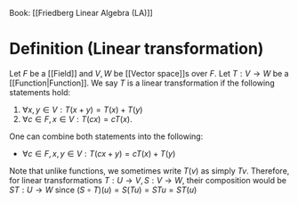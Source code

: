 Book: [[Friedberg Linear Algebra (LA)]]
# Definition (Linear transformation)
Let $F$ be a [[Field]] and $V,W$ be [[Vector space]]s over $F$.
Let $T:V\to W$ be a [[Function|Function]].
We say $T$ is a linear transformation if the following statements hold:
1. $\forall x,y\in V:T(x+y)=T(x)+T(y)$
2. $\forall c\in F, x\in V:T(cx)=cT(x)$.

One can combine both statements into the following:
- $\forall c\in F, x,y\in V:T(cx+y)=cT(x)+T(y)$

Note that unlike functions, we sometimes write $T(v)$ as simply $Tv$.
Therefore, for linear transformations $T:U\to V, S: V\to W$, their composition would be $ST:U\to W$ since $(S\circ T)(u)=S(Tu)=STu=ST(u)$